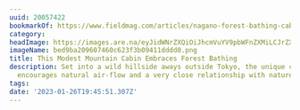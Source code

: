 ```yaml
---
uuid: 20057422
bookmarkOf: https://www.fieldmag.com/articles/nagano-forest-bathing-cabin-hiroshi-nakamura-nap-architects
category: 
headImage: https://images.are.na/eyJidWNrZXQiOiJhcmVuYV9pbWFnZXMiLCJrZXkiOiIyMDA1NzQyMi9vcmlnaW5hbF9iZWQ5YmEyMDk2MDc0NjBjNjIzZjNiMDk0MTFkZGRkMC5wbmciLCJlZGl0cyI6eyJyZXNpemUiOnsid2lkdGgiOjEyMDAsImhlaWdodCI6MTIwMCwiZml0IjoiaW5zaWRlIiwid2l0aG91dEVubGFyZ2VtZW50Ijp0cnVlfSwid2VicCI6eyJxdWFsaXR5Ijo5MH0sImpwZWciOnsicXVhbGl0eSI6OTB9LCJyb3RhdGUiOm51bGx9fQ==?bc=0
imageName: bed9ba209607460c623f3b09411dddd0.png
title: This Modest Mountain Cabin Embraces Forest Bathing
description: Set into a wild hillside aways outside Tokyo, the unique cabin design
  encourages natural air-flow and a very close relationship with nature
tags: 
date: '2023-01-26T19:45:51.307Z'
---
```

